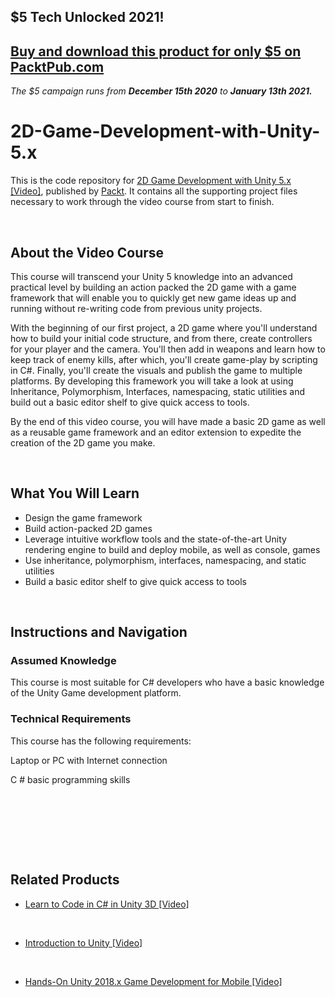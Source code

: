 ## $5 Tech Unlocked 2021!
[Buy and download this product for only $5 on PacktPub.com](https://www.packtpub.com/)
-----
*The $5 campaign         runs from __December 15th 2020__ to __January 13th 2021.__*

# 2D-Game-Development-with-Unity-5.x

This is the code repository for [2D Game Development with Unity 5.x [Video]](https://prod.packtpub.com/in/game-development/2d-game-development-unity-5x-video), published by [Packt](https://www.packtpub.com/?utm_source=github). It contains all the supporting project files necessary to work through the video course from start to finish.


 


## About the Video Course

This course will transcend your Unity 5 knowledge into an advanced practical level by building an action packed the 2D game with a game framework that will enable you to quickly get new game ideas up and running without re-writing code from previous unity projects. 

With the beginning of our first project, a 2D game where you'll understand how to build your initial code structure, and from there, create controllers for your player and the camera. You'll then add in weapons and learn how to keep track of enemy kills, after which, you'll create game-play by scripting in C#. Finally, you'll create the visuals and publish the game to multiple platforms. By developing this framework you will take a look at using Inheritance, Polymorphism, Interfaces, namespacing, static utilities and build out a basic editor shelf to give quick access to tools. 

By the end of this video course, you will have made a basic 2D game as well as a reusable game framework and an editor extension to expedite the creation of the 2D game you make.


 


<H2>What You Will Learn</H2>

<DIV class=book-info-will-learn-text>

<UL>

<LI>	Design the game framework

<LI>	Build action-packed 2D games

<LI>	Leverage intuitive workflow tools and the state-of-the-art Unity rendering engine to build and deploy mobile, as well as console, games

<LI>	Use inheritance, polymorphism, interfaces, namespacing, and static utilities 

<LI>	Build a basic editor shelf to give quick access to tools

</LI></UL></DIV>


 


## Instructions and Navigation

### Assumed Knowledge

This course is most suitable for C# developers who have a basic knowledge of the Unity Game development platform.

### Technical Requirements

This course has the following requirements:<br/>

Laptop or PC with Internet connection <br/>

C # basic programming skills <br/> 


 


 


 




## Related Products

* [Learn to Code in C# in Unity 3D [Video]](https://prod.packtpub.com/in/application-development/learn-code-c-unity-3d-video)


 


* [Introduction to Unity [Video]](https://prod.packtpub.com/in/application-development/introduction-unity-video)


 


* [Hands-On Unity 2018.x Game Development for Mobile [Video]](https://prod.packtpub.com/in/game-development/hands-unity-2018x-game-development-mobile-video)
